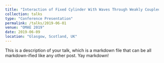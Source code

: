 ```yaml
---
title: "Interaction of Fixed Cylinder With Waves Through Weakly Coupled FNPT and Lagrangian Navier-Stokes"
collection: talks
type: "Conference Presentation"
permalink: /talks/2019-06-01
venue: "OMAE 2019"
date: 2019-06-09
location: "Glasgow, Scotland, UK"
---
```


This is a description of your talk, which is a markdown file that can be all markdown-ified like any other post. Yay markdown!

